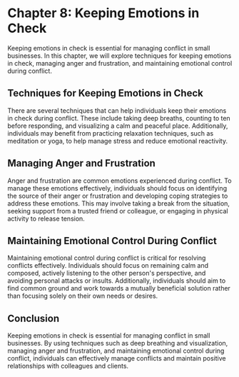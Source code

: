 Chapter 8: Keeping Emotions in Check
====================================

Keeping emotions in check is essential for managing conflict in small businesses. In this chapter, we will explore techniques for keeping emotions in check, managing anger and frustration, and maintaining emotional control during conflict.

Techniques for Keeping Emotions in Check
----------------------------------------

There are several techniques that can help individuals keep their emotions in check during conflict. These include taking deep breaths, counting to ten before responding, and visualizing a calm and peaceful place. Additionally, individuals may benefit from practicing relaxation techniques, such as meditation or yoga, to help manage stress and reduce emotional reactivity.

Managing Anger and Frustration
------------------------------

Anger and frustration are common emotions experienced during conflict. To manage these emotions effectively, individuals should focus on identifying the source of their anger or frustration and developing coping strategies to address these emotions. This may involve taking a break from the situation, seeking support from a trusted friend or colleague, or engaging in physical activity to release tension.

Maintaining Emotional Control During Conflict
---------------------------------------------

Maintaining emotional control during conflict is critical for resolving conflicts effectively. Individuals should focus on remaining calm and composed, actively listening to the other person's perspective, and avoiding personal attacks or insults. Additionally, individuals should aim to find common ground and work towards a mutually beneficial solution rather than focusing solely on their own needs or desires.

Conclusion
----------

Keeping emotions in check is essential for managing conflict in small businesses. By using techniques such as deep breathing and visualization, managing anger and frustration, and maintaining emotional control during conflict, individuals can effectively manage conflicts and maintain positive relationships with colleagues and clients.
